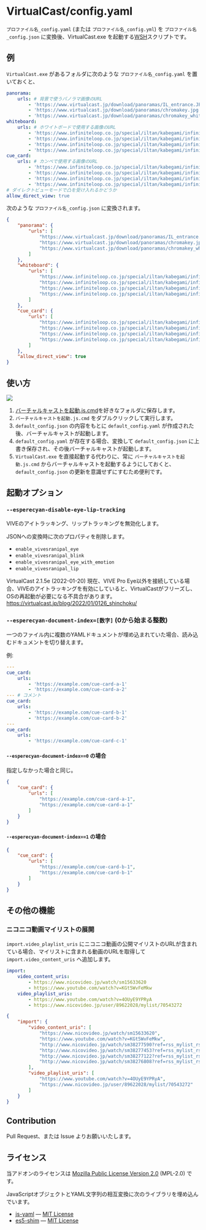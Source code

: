 VirtualCast/config.yaml
=======================
`プロファイル名_config.yaml` (または `プロファイル名_config.yml`) を `プロファイル名_config.json` に変換後、VirtualCast.exe を起動する[WSH]スクリプトです。

[WSH]: https://ja.wikipedia.org/wiki/Windows_Script_Host "Windows Script Hostとは、Microsoft Windowsにおいてテキストファイルに記述したスクリプトを実行するスクリプト実行環境である。"

例
---
`VirtualCast.exe` があるフォルダに次のような `プロファイル名_config.yaml` を置いておくと、

```yaml
panorama:
    urls: # 背景で使うパノラマ画像のURL
        - 'https://www.virtualcast.jp/download/panoramas/IL_entrance.JPG'
        - 'https://www.virtualcast.jp/download/panoramas/chromakey.jpg'
        - 'https://www.virtualcast.jp/download/panoramas/chromakey_white.jpg'
whiteboard:
    urls: # ホワイトボードで使用する画像のURL
        - 'https://www.infiniteloop.co.jp/special/iltan/kabegami/infiniteloop-iltan-red-1024x768.jpg'
        - 'https://www.infiniteloop.co.jp/special/iltan/kabegami/infiniteloop-iltan-blue-1024x768.jpg'
        - 'https://www.infiniteloop.co.jp/special/iltan/kabegami/infiniteloop-iltan-pop-1024x768.jpg'
        - 'https://www.infiniteloop.co.jp/special/iltan/kabegami/infiniteloop-iltan-sd-1024x768.jpg'
cue_card:
    urls: # カンペで使用する画像のURL
        - 'https://www.infiniteloop.co.jp/special/iltan/kabegami/infiniteloop-iltan-red-1024x768.jpg'
        - 'https://www.infiniteloop.co.jp/special/iltan/kabegami/infiniteloop-iltan-blue-1024x768.jpg'
        - 'https://www.infiniteloop.co.jp/special/iltan/kabegami/infiniteloop-iltan-pop-1024x768.jpg'
        - 'https://www.infiniteloop.co.jp/special/iltan/kabegami/infiniteloop-iltan-sd-1024x768.jpg'
# ダイレクトビューモードで凸を受け入れるかどうか
allow_direct_view: true
```

次のような `プロファイル名_config.json` に変換されます。

```json
{
	"panorama": {
		"urls": [
			"https://www.virtualcast.jp/download/panoramas/IL_entrance.JPG",
			"https://www.virtualcast.jp/download/panoramas/chromakey.jpg",
			"https://www.virtualcast.jp/download/panoramas/chromakey_white.jpg"
		]
	},
	"whiteboard": {
		"urls": [
			"https://www.infiniteloop.co.jp/special/iltan/kabegami/infiniteloop-iltan-red-1024x768.jpg",
			"https://www.infiniteloop.co.jp/special/iltan/kabegami/infiniteloop-iltan-blue-1024x768.jpg",
			"https://www.infiniteloop.co.jp/special/iltan/kabegami/infiniteloop-iltan-pop-1024x768.jpg",
			"https://www.infiniteloop.co.jp/special/iltan/kabegami/infiniteloop-iltan-sd-1024x768.jpg"
		]
	},
	"cue_card": {
		"urls": [
			"https://www.infiniteloop.co.jp/special/iltan/kabegami/infiniteloop-iltan-red-1024x768.jpg",
			"https://www.infiniteloop.co.jp/special/iltan/kabegami/infiniteloop-iltan-blue-1024x768.jpg",
			"https://www.infiniteloop.co.jp/special/iltan/kabegami/infiniteloop-iltan-pop-1024x768.jpg",
			"https://www.infiniteloop.co.jp/special/iltan/kabegami/infiniteloop-iltan-sd-1024x768.jpg"
		]
	},
	"allow_direct_view": true
}
```

使い方
------
![](demo.gif)

1. [バーチャルキャストを起動.js.cmd]を好きなフォルダに保存します。
2. `バーチャルキャストを起動.js.cmd` をダブルクリックして実行します。
3. `default_config.json` の内容をもとに `default_config.yaml` が作成された後、バーチャルキャストが起動します。
4. `default_config.yaml` が存在する場合、変換して `default_config.json` に上書き保存され、その後バーチャルキャストが起動します。
5. `VirtualCast.exe` を直接起動する代わりに、常に `バーチャルキャストを起動.js.cmd` からバーチャルキャストを起動するようにしておくと、
   `default_config.json` の更新を意識せずにすむため便利です。

[バーチャルキャストを起動.js.cmd]: https://esperecyan.github.io/virtualcast-config/%E3%83%90%E3%83%BC%E3%83%81%E3%83%A3%E3%83%AB%E3%82%AD%E3%83%A3%E3%82%B9%E3%83%88%E3%82%92%E8%B5%B7%E5%8B%95.js.cmd

起動オプション
--------------
### `--esperecyan-disable-eye-lip-tracking`
VIVEのアイトラッキング、リップトラッキングを無効化します。

JSONへの変換時に次のプロパティを削除します。
- `enable_vivesranipal_eye`
- `enable_vivesranipal_blink`
- `enable_vivesranipal_eye_with_emotion`
- `enable_vivesranipal_lip`

VirtualCast 2.1.5e (2022-01-20) 現在、VIVE Pro Eye以外を接続している場合、VIVEのアイトラッキングを有効にしていると、VirtualCastがフリーズし、OSの再起動が必要になる不具合があります。
https://virtualcast.jp/blog/2022/01/0126_shinchoku/

### `--esperecyan-document-index=[数字]` (0から始まる整数)
一つのファイル内に複数のYAMLドキュメントが埋め込まれていた場合、読み込むドキュメントを切り替えます。

例:

```yaml
---
cue_card:
    urls:
        - 'https://example.com/cue-card-a-1'
        - 'https://example.com/cue-card-a-2'
--- # コメント
cue_card:
    urls:
        - 'https://example.com/cue-card-b-1'
        - 'https://example.com/cue-card-b-2'
---
cue_card:
    urls:
        - 'https://example.com/cue-card-c-1'
```

#### `--esperecyan-document-index==0` の場合
指定しなかった場合と同じ。

```json
{
	"cue_card": {
		"urls": [
			"https://example.com/cue-card-a-1",
			"https://example.com/cue-card-a-1"
		]
	}
}
```

#### `--esperecyan-document-index==1` の場合

```json
{
	"cue_card": {
		"urls": [
			"https://example.com/cue-card-b-1",
			"https://example.com/cue-card-b-1"
		]
	}
}
```

その他の機能
------------
### ニコニコ動画マイリストの展開
`import.video_playlist_uris` にニコニコ動画の公開マイリストのURLが含まれている場合、マイリストに含まれる動画のURLを取得して `import.video_content_uris` へ追加します。

```yaml
import:
    video_content_uris:
        - https://www.nicovideo.jp/watch/sm15633620
        - https://www.youtube.com/watch?v=KGt5WvFeMkw
    video_playlist_uris:
        - https://www.youtube.com/watch?v=4OUyE9YPRyA
        - https://www.nicovideo.jp/user/89622028/mylist/70543272
```

```json
{
	"import": {
		"video_content_uris": [
			"https://www.nicovideo.jp/watch/sm15633620",
			"https://www.youtube.com/watch?v=KGt5WvFeMkw",
			"http://www.nicovideo.jp/watch/sm38277590?ref=rss_mylist_rss2",
			"http://www.nicovideo.jp/watch/sm38277453?ref=rss_mylist_rss2",
			"http://www.nicovideo.jp/watch/sm38277122?ref=rss_mylist_rss2",
			"http://www.nicovideo.jp/watch/sm38276808?ref=rss_mylist_rss2"
		],
		"video_playlist_uris": [
			"https://www.youtube.com/watch?v=4OUyE9YPRyA",
			"https://www.nicovideo.jp/user/89622028/mylist/70543272"
		]
	}
}
```

Contribution
------------
Pull Request、または Issue よりお願いいたします。

ライセンス
----------
当アドオンのライセンスは [Mozilla Public License Version 2.0] \(MPL-2.0) です。

JavaScriptオブジェクトとYAML文字列の相互変換に次のライブラリを埋め込んでいます。

- [js-yaml] — [MIT License]
- [es5-shim] — [MIT License]

[Mozilla Public License Version 2.0]: https://www.mozilla.org/MPL/2.0/
[js-yaml]: https://github.com/nodeca/js-yaml
[es5-shim]: https://github.com/es-shims/es5-shim
[MIT License]: https://ja.osdn.net/projects/opensource/wiki/licenses/MIT_license
